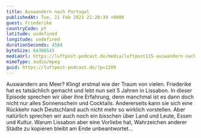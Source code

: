 ```yaml
---
title: Auswandern nach Portugal
publishedAt: Tue, 21 Feb 2023 21:20:39 +0000
guest: Friederike
countryCode: pt
latitude: undefined
longitude: undefined
durationSeconds: 4584
byteSize: 64306543
mediaUrl: https://luftpost-podcast.de/media/luftpost115-auswandern-nach-portugal.mp3
mimeType: audio/mpeg
guid: https://luftpost-podcast.de/?p=1209
---
```


Auswandern ans Meer? Klingt erstmal wie der Traum von vielen. Friederike hat es tatsächlich gemacht und lebt nun seit 5 Jahren in Lissabon. In dieser Episode sprechen wir über ihre Erfahrung, denn manchmal ist es dann doch nicht nur alles Sonnenschein und Cocktails. Andererseits kann sie sich eine Rückkehr nach Deutschland auch nicht mehr so wirklich vorstellen. Aber natürlich sprechen wir auch noch ein bisschen über Land und Leute, Essen und Kultur. Warum Lissabon aber eine Vorliebe hat, Wahrzeichen anderer Städte zu kopieren bleibt am Ende unbeantwortet...
